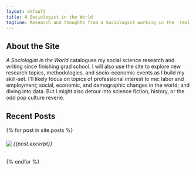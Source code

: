 ```yaml
---
layout: default
title: A Sociologist in the World
tagline: Research and thoughts from a Sociologist working in the 'real world'
---
```

## About the Site 
_A Sociologist in the World_ catalogues my social science research and writing since finishing grad school. I will also use the site to explore new research topics, methodologies, and socio-economic events as I build my skill-set. I'll likely focus on topics of professional interest to me: labor and employment; social, economic, and demographic changes in the world; and diving into data. But I might also detour into science fiction, history, or the odd pop culture reverie.

## Recent Posts

{% for post in site.posts %}
<div>
<a href="{{ post.url }}"><img align="left" img src="{{ post.thumbnail }}">
  <a href="{{ post.url }}"><h6 {{ post.title }}</h6></a>
  {{post.excerpt}}
</div>
{% endfor %}


